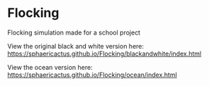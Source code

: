 # Flocking
Flocking simulation made for a school project

View the original black and white version here: https://sphaericactus.github.io/Flocking/blackandwhite/index.html

View the ocean version here: https://sphaericactus.github.io/Flocking/ocean/index.html
